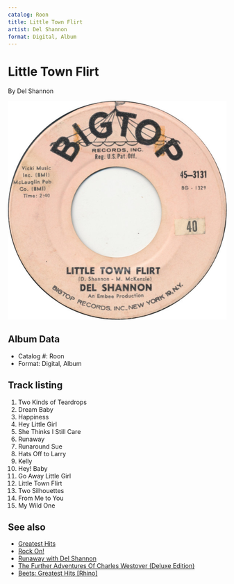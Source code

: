 ```yaml
---
catalog: Roon
title: Little Town Flirt
artist: Del Shannon
format: Digital, Album
---
```


# Little Town Flirt

By Del Shannon

![](../../assets/albumcovers/Del_Shannon-Little_Town_Flirt.png)

## Album Data

- Catalog #: Roon
- Format: Digital, Album


## Track listing


1. Two Kinds of Teardrops
2. Dream Baby
3. Happiness
4. Hey Little Girl
5. She Thinks I Still Care
6. Runaway
7. Runaround Sue
8. Hats Off to Larry
9. Kelly
10. Hey! Baby
11. Go Away Little Girl
12. Little Town Flirt
13. Two Silhouettes
14. From Me to You
15. My Wild One


## See also

- [Greatest Hits](Greatest_Hits.md)
- [Rock On!](Rock_On!.md)
- [Runaway with Del Shannon](Runaway_with_Del_Shannon.md)
- [The Further Adventures Of Charles Westover (Deluxe Edition)](The_Further_Adventures_Of_Charles_Westover_Deluxe_Edition.md)
- [Beets: Greatest Hits [Rhino]](../../Beets/Del_Shannon/Greatest_Hits_[Rhino].md)
